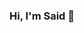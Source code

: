 ### Hi, I'm Said 👋

<!--
**saidsabri010/saidsabri010** is a ✨ _special_ ✨ repository because its `README.md` (this file) appears on your GitHub profile.

https://user-images.githubusercontent.com/50018968/158662907-effd2835-1cbd-4eca-9528-26c9156817aa.mp4

Here are some ideas to get you started:

- 🔭 I’m currently working on ...
- 🌱 I’m currently learning ...
- 👯 I’m looking to collaborate on ...
- 🤔 I’m looking for help with ...




- 💬 Ask me about ...
- 📫 How to reach me: ...
- 😄 Pronouns: ...
- ⚡ Fun fact: ...
-->
